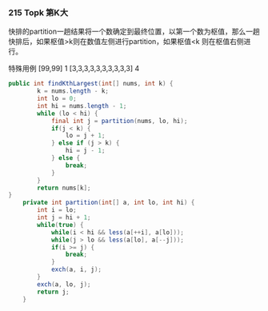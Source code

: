 ### 215 Topk 第K大

快排的partition一趟结果将一个数确定到最终位置，以第一个数为枢值，那么一趟快排后，如果枢值>k则在数值左侧进行partition，如果枢值<k 则在枢值右侧进行。

特殊用例 [99,99] 1   [3,3,3,3,3,3,3,3,3,3] 4

```java
public int findKthLargest(int[] nums, int k) {
		k = nums.length - k;
        int lo = 0;
        int hi = nums.length - 1;
        while (lo < hi) {
            final int j = partition(nums, lo, hi);
            if(j < k) {
                lo = j + 1;
            } else if (j > k) {
                hi = j - 1;
            } else {
                break;
            }
        }
        return nums[k];
}
    private int partition(int[] a, int lo, int hi) {
        int i = lo;
        int j = hi + 1;
        while(true) {
            while(i < hi && less(a[++i], a[lo]));
            while(j > lo && less(a[lo], a[--j]));
            if(i >= j) {
                break;
            }
            exch(a, i, j);
        }
        exch(a, lo, j);
        return j;
    }
```


